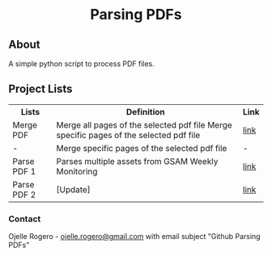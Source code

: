 <!-- PROJECT LOGO -->
<br />
<div align="center">
<h1 align="center">Parsing PDFs</h1>
</div>

<h2>About</h2>
<p>A simple python script to process PDF files.</p>


<h2>Project Lists</h2>

<table>
<tr>
   <th>Lists</th>
   <th>Definition</th>
   <th>Link</th>
</tr>
<tr>
   <td>Merge PDF</td>
   <td>Merge all pages of the selected pdf file
       Merge specific pages of the selected pdf file</td>
   <td><a class="externalLink" href="https://github.com/ojudz08/Automation/tree/main/parsing_documents/mergePDFs">link</a></td>
</tr>
<tr>
   <td>-</td>
   <td>Merge specific pages of the selected pdf file</td>
   <td>-</td>
</tr>
<tr>
   <td>Parse PDF 1</td>
   <td>Parses multiple assets from GSAM Weekly Monitoring</td>
   <td><a class="externalLink" href="https://github.com/ojudz08/Automation/tree/main/parsing_documents/parsePDFs01">link</a></td>
</tr>
<tr>
   <td>Parse PDF 2</td>
   <td>[Update]</td>
   <td><a class="externalLink" href="https://github.com/ojudz08/Automation/tree/main/parsing_documents/parsePDFs02">link</a></td>
</tr>
</table>



<!-- CONTACT -->
### Contact

Ojelle Rogero - ojelle.rogero@gmail.com with email subject "Github Parsing PDFs"

